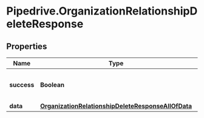 # Pipedrive.OrganizationRelationshipDeleteResponse

## Properties

Name | Type | Description | Notes
------------ | ------------- | ------------- | -------------
**success** | **Boolean** | If the response is successful or not | [optional] 
**data** | [**OrganizationRelationshipDeleteResponseAllOfData**](OrganizationRelationshipDeleteResponseAllOfData.md) |  | [optional] 


